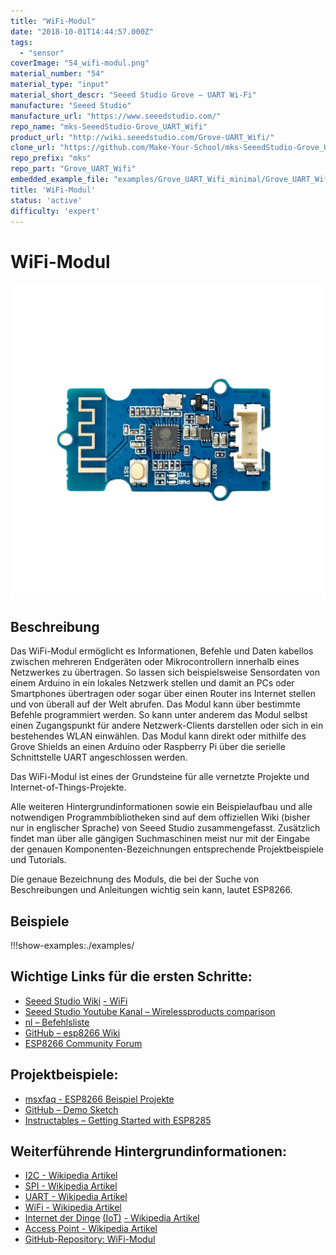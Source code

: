 ```yaml
---
title: "WiFi-Modul"
date: "2018-10-01T14:44:57.000Z"
tags: 
  - "sensor"
coverImage: "54_wifi-modul.png"
material_number: "54"
material_type: "input"
material_short_descr: "Seeed Studio Grove – UART Wi-Fi"
manufacture: "Seeed Studio"
manufacture_url: "https://www.seeedstudio.com/"
repo_name: "mks-SeeedStudio-Grove_UART_Wifi"
product_url: "http://wiki.seeedstudio.com/Grove-UART_Wifi/"
clone_url: "https://github.com/Make-Your-School/mks-SeeedStudio-Grove_UART_Wifi.git"
repo_prefix: "mks"
repo_part: "Grove_UART_Wifi"
embedded_example_file: "examples/Grove_UART_Wifi_minimal/Grove_UART_Wifi_minimal.ino"
title: 'WiFi-Modul'
status: 'active'
difficulty: 'expert'
---
```



# WiFi-Modul

![WiFi-Modul](./54_wifi-modul.png)

## Beschreibung
Das WiFi-Modul ermöglicht es Informationen, Befehle und Daten kabellos zwischen mehreren Endgeräten oder Mikrocontrollern innerhalb eines Netzwerkes zu übertragen. So lassen sich beispielsweise Sensordaten von einem Arduino in ein lokales Netzwerk stellen und damit an PCs oder Smartphones übertragen oder sogar über einen Router ins Internet stellen und von überall auf der Welt abrufen. Das Modul kann über bestimmte Befehle programmiert werden. So kann unter anderem das Modul selbst einen Zugangspunkt für andere Netzwerk-Clients darstellen oder sich in ein bestehendes WLAN einwählen. Das Modul kann direkt oder mithilfe des Grove Shields an einen Arduino oder Raspberry Pi über die serielle Schnittstelle UART angeschlossen werden.

Das WiFi-Modul ist eines der Grundsteine für alle vernetzte Projekte und Internet-of-Things-Projekte.

Alle weiteren Hintergrundinformationen sowie ein Beispielaufbau und alle notwendigen Programmbibliotheken sind auf dem offiziellen Wiki (bisher nur in englischer Sprache) von Seeed Studio zusammengefasst. Zusätzlich findet man über alle gängigen Suchmaschinen meist nur mit der Eingabe der genauen Komponenten-Bezeichnungen entsprechende Projektbeispiele und Tutorials.

Die genaue Bezeichnung des Moduls, die bei der Suche von Beschreibungen und Anleitungen wichtig sein kann, lautet ESP8266.



## Beispiele

!!!show-examples:./examples/



<!-- infolist -->

## Wichtige Links für die ersten Schritte:

- [Seeed Studio Wiki](http://wiki.seeedstudio.com/Grove-UART_Wifi/) [- WiFi](http://wiki.seeedstudio.com/Grove-UART_Wifi/)
- [Seeed Studio Youtube Kanal – Wirelessproducts comparison](https://www.youtube.com/watch?v=5hg0lllDTLk)
- [nl – Befehlsliste](https://nurdspace.nl/ESP8266)
- [GitHub – esp8266 Wiki](https://github.com/esp8266/esp8266-wiki/wiki)
- [ESP8266 Community Forum](https://www.esp8266.com/viewforum.php?f=25)

## Projektbeispiele:

- [msxfaq - ESP8266 Beispiel Projekte](https://www.msxfaq.de/sonst/bastelbude/esp8266/esp8266-projekte.htm)
- [GitHub – Demo Sketch](https://github.com/allthingstalk/arduino-UART-client/blob/master/libraries/ATT_IOT_UART/examples/genuino101/led/led.ino)
- [Instructables – Getting Started with ESP8285](https://www.instructables.com/id/How-to-Get-Started-With-ESP8285-Module-/)

## Weiterführende Hintergrundinformationen:

- [I2C - Wikipedia Artikel](https://de.wikipedia.org/wiki/I%C2%B2C)
- [SPI - Wikipedia Artikel](https://de.wikipedia.org/wiki/Serial_Peripheral_Interface)
- [UART - Wikipedia Artikel](https://de.wikipedia.org/wiki/Universal_Asynchronous_Receiver_Transmitter)
- [WiFi - Wikipedia Artikel](https://de.wikipedia.org/wiki/Wi-Fi)
- [Internet der Dinge](https://de.wikipedia.org/wiki/Internet_der_Dinge) [(IoT)](https://de.wikipedia.org/wiki/Internet_der_Dinge) [- Wikipedia Artikel](https://de.wikipedia.org/wiki/Internet_der_Dinge)
- [Access Point - Wikipedia Artikel](https://de.wikipedia.org/wiki/Wireless_Access_Point)
- [GitHub-Repository: WiFi-Modul](https://github.com/MakeYourSchool/54-Wifi-Modul)

